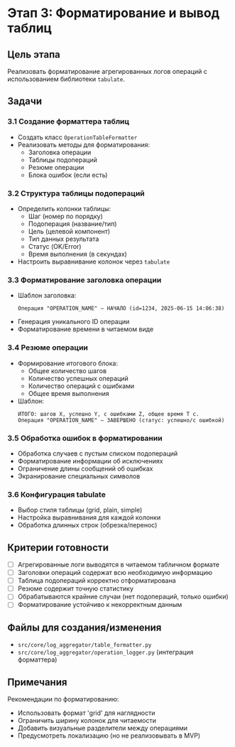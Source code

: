 # Этап 3: Форматирование и вывод таблиц

## Цель этапа
Реализовать форматирование агрегированных логов операций с использованием библиотеки `tabulate`.

## Задачи

### 3.1 Создание форматтера таблиц
- Создать класс `OperationTableFormatter`
- Реализовать методы для форматирования:
  - Заголовка операции
  - Таблицы подопераций
  - Резюме операции
  - Блока ошибок (если есть)

### 3.2 Структура таблицы подопераций
- Определить колонки таблицы:
  - Шаг (номер по порядку)
  - Подоперация (название/тип)
  - Цель (целевой компонент)
  - Тип данных результата
  - Статус (OK/Error)
  - Время выполнения (в секундах)
- Настроить выравнивание колонок через `tabulate`

### 3.3 Форматирование заголовка операции
- Шаблон заголовка:
  ```
  Операция "OPERATION_NAME" – НАЧАЛО (id=1234, 2025-06-15 14:06:38)
  ```
- Генерация уникального ID операции
- Форматирование времени в читаемом виде

### 3.4 Резюме операции
- Формирование итогового блока:
  - Общее количество шагов
  - Количество успешных операций
  - Количество операций с ошибками
  - Общее время выполнения
- Шаблон:
  ```
  ИТОГО: шагов X, успешно Y, с ошибками Z, общее время T с.
  Операция "OPERATION_NAME" – ЗАВЕРШЕНО (статус: успешно/с ошибкой)
  ```

### 3.5 Обработка ошибок в форматировании
- Обработка случаев с пустым списком подопераций
- Форматирование информации об исключениях
- Ограничение длины сообщений об ошибках
- Экранирование специальных символов

### 3.6 Конфигурация tabulate
- Выбор стиля таблицы (grid, plain, simple)
- Настройка выравнивания для каждой колонки
- Обработка длинных строк (обрезка/перенос)

## Критерии готовности
- [ ] Агрегированные логи выводятся в читаемом табличном формате
- [ ] Заголовки операций содержат всю необходимую информацию
- [ ] Таблица подопераций корректно отформатирована
- [ ] Резюме содержит точную статистику
- [ ] Обрабатываются крайние случаи (нет подопераций, только ошибки)
- [ ] Форматирование устойчиво к некорректным данным

## Файлы для создания/изменения
- `src/core/log_aggregator/table_formatter.py`
- `src/core/log_aggregator/operation_logger.py` (интеграция форматтера)

## Примечания
Рекомендации по форматированию:
- Использовать формат 'grid' для наглядности
- Ограничить ширину колонок для читаемости
- Добавить визуальные разделители между операциями
- Предусмотреть локализацию (но не реализовывать в MVP)

